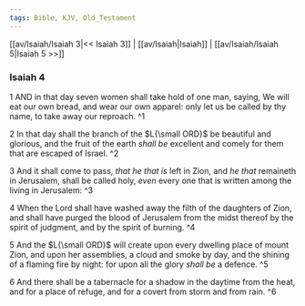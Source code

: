 ```yaml
---
tags: Bible, KJV, Old_Testament
---
```


[[av/Isaiah/Isaiah 3|<< Isaiah 3]] | [[av/Isaiah|Isaiah]] | [[av/Isaiah/Isaiah 5|Isaiah 5 >>]]

### Isaiah 4

1 AND in that day seven women shall take hold of one man, saying, We will eat our own bread, and wear our own apparel: only let us be called by thy name, to take away our reproach. ^1

2 In that day shall the branch of the $L{\small ORD}$ be beautiful and glorious, and the fruit of the earth _shall_ _be_ excellent and comely for them that are escaped of Israel. ^2

3 And it shall come to pass, _that_ _he_ _that_ _is_ left in Zion, and _he_ _that_ remaineth in Jerusalem, shall be called holy, _even_ every one that is written among the living in Jerusalem: ^3

4 When the Lord shall have washed away the filth of the daughters of Zion, and shall have purged the blood of Jerusalem from the midst thereof by the spirit of judgment, and by the spirit of burning. ^4

5 And the $L{\small ORD}$ will create upon every dwelling place of mount Zion, and upon her assemblies, a cloud and smoke by day, and the shining of a flaming fire by night: for upon all the glory _shall_ _be_ a defence. ^5

6 And there shall be a tabernacle for a shadow in the daytime from the heat, and for a place of refuge, and for a covert from storm and from rain. ^6
